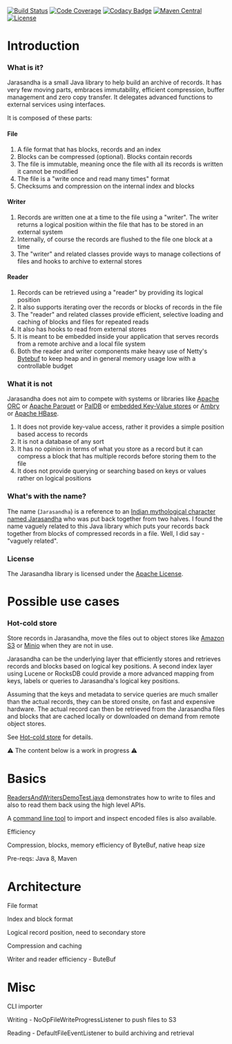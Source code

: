 [![Build Status](https://travis-ci.org/AshwinJay/jarasandha.svg?branch=master)](https://travis-ci.org/AshwinJay/jarasandha)  [![Code Coverage](https://codecov.io/gh/AshwinJay/jarasandha/branch/master/graph/badge.svg)](https://codecov.io/gh/AshwinJay/jarasandha) [![Codacy Badge](https://api.codacy.com/project/badge/Grade/c46c16421cb04033b0439eb385917bd2)](https://www.codacy.com/app/AshwinJay/jarasandha?utm_source=github.com&amp;utm_medium=referral&amp;utm_content=AshwinJay/jarasandha&amp;utm_campaign=Badge_Grade)
[![Maven Central](https://img.shields.io/maven-central/v/io.github.ashwinjay/jarasandha-store-filesystem.svg)](http://mvnrepository.com/artifact/io.github.ashwinjay/jarasandha-store-filesystem) [![License](https://img.shields.io/badge/License-Apache%202.0-blue.svg)](https://github.com/AshwinJay/jarasandha/blob/master/LICENSE)

# Introduction

### What is it?
Jarasandha is a small Java library to help build an archive of records. It has very few moving parts, embraces immutability, efficient compression, buffer management and zero copy transfer. It delegates advanced functions to external services using interfaces.

It is composed of these parts:

#### File
1. A file format that has blocks, records and an index 
1. Blocks can be compressed (optional). Blocks contain records
1. The file is immutable, meaning once the file with all its records is written it cannot be modified
1. The file is a "write once and read many times" format
1. Checksums and compression on the internal index and blocks

#### Writer
1. Records are written one at a time to the file using a "writer". The writer returns a logical position within the file that has to be stored in an external system
1. Internally, of course the records are flushed to the file one block at a time
1. The "writer" and related classes provide ways to manage collections of files and hooks to archive to external stores

#### Reader
1. Records can be retrieved using a "reader" by providing its logical position
1. It also supports iterating over the records or blocks of records in the file
1. The "reader" and related classes provide efficient, selective loading and caching of blocks and files for repeated reads
1. It also has hooks to read from external stores
1. It is meant to be embedded inside your application that serves records from a remote archive and a local file system
1. Both the reader and writer components make heavy use of Netty's [Bytebuf](http://netty.io/4.0/api/index.html?io/netty/buffer/ByteBuf.html) to keep heap and in general memory usage low with a controllable budget

### What it is not
Jarasandha does not aim to compete with systems or libraries like [Apache ORC](https://orc.apache.org/) or [Apache Parquet](https://parquet.apache.org/) or [PalDB](https://github.com/linkedin/PalDB) or [embedded Key-Value stores](https://github.com/lmdbjava/benchmarks) or [Ambry](https://github.com/linkedin/ambry/wiki) or [Apache HBase](https://hbase.apache.org/).

1. It does not provide key-value access, rather it provides a simple position based access to records
2. It is not a database of any sort
3. It has no opinion in terms of what you store as a record but it can compress a block that has multiple records before storing them to the file
4. It does not provide querying or searching based on keys or values rather on logical positions

### What's with the name?
The name (`Jarasandha`) is a reference to an [Indian mythological character named Jarasandha](https://en.wikipedia.org/wiki/Jarasandha) who was put back together from two halves. I found the name vaguely related to this Java library which puts your records back together from blocks of compressed records in a file. Well, I did say - "vaguely related".

### License
The Jarasandha library is licensed under the [Apache License](LICENSE).

# Possible use cases

### Hot-cold store

Store records in Jarasandha, move the files out to object stores like [Amazon S3](https://aws.amazon.com/s3/) or [Minio](https://minio.io/) when they are not in use.

Jarasandha can be the underlying layer that efficiently stores and retrieves records and blocks based on logical key positions. A second index layer using Lucene or RocksDB could provide a more advanced mapping from keys, labels or queries to Jarasandha's logical key positions.

Assuming that the keys and metadata to service queries are much smaller than the actual records, they can be stored onsite, on fast and expensive hardware. The actual record can then be retrieved from the Jarasandha files and blocks that are cached locally or downloaded on demand from remote object stores.

See [Hot-cold store](doc/hot-cold-store.md) for details.

⚠️ The content below is a work in progress ⚠️

# Basics
[ReadersAndWritersDemoTest.java](jarasandha-store-filesystem/src/test/java/io/jarasandha/store/filesystem/ReadersAndWritersDemoTest.java) demonstrates how to write to files and also to read them back using the high level APIs.

A [command line tool](jarasandha-store-filesystem/src/main/java/io/jarasandha/store/filesystem/cli) to import and inspect encoded files is also available.

Efficiency

Compression, blocks, memory efficiency of ByteBuf, native heap size

Pre-reqs: Java 8, Maven

# Architecture

File format

Index and block format

Logical record position, need to secondary store

Compression and caching

Writer and reader efficiency - ButeBuf

# Misc

CLI importer

Writing - NoOpFileWriteProgressListener to push files to S3

Reading - DefaultFileEventListener to build archiving and retrieval
